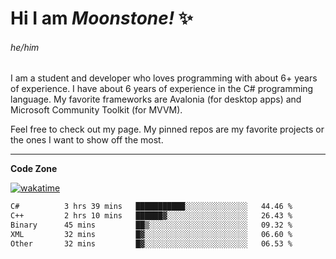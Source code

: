 
<!--
**MoonstoneStudios/MoonstoneStudios** is a ✨ _special_ ✨ repository because its `README.md` (this file) appears on your GitHub profile.

Here are some ideas to get you started:

- 🔭 I’m currently working on ...
- 🌱 I’m currently learning ...
- 👯 I’m looking to collaborate on ...
- 🤔 I’m looking for help with ...
- 💬 Ask me about ...
- 📫 How to reach me: ...
- 😄 Pronouns: ...
- ⚡ Fun fact: ...
-->

# Hi I am _Moonstone!_  ✨
###### he/him

I am a student and developer who loves programming with about 6+ years of experience. 
I have about 6 years of experience in the C# programming language. 
My favorite frameworks are Avalonia (for desktop apps) and Microsoft Community Toolkit (for MVVM).

Feel free to check out my page. My pinned repos are my favorite projects or the ones I want to show off the most. 

---

**Code Zone**


[![wakatime](https://wakatime.com/badge/user/35c755da-7226-42ef-89f9-892c03fbcf7e.svg?style=for-the-badge)](https://wakatime.com/@35c755da-7226-42ef-89f9-892c03fbcf7e)
<!--START_SECTION:waka-->

```txt
C#          3 hrs 39 mins   ███████████░░░░░░░░░░░░░░   44.46 %
C++         2 hrs 10 mins   ██████▓░░░░░░░░░░░░░░░░░░   26.43 %
Binary      45 mins         ██▒░░░░░░░░░░░░░░░░░░░░░░   09.32 %
XML         32 mins         █▓░░░░░░░░░░░░░░░░░░░░░░░   06.60 %
Other       32 mins         █▓░░░░░░░░░░░░░░░░░░░░░░░   06.53 %
```

<!--END_SECTION:waka-->
